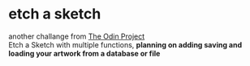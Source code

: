 # etch a sketch

another challange from [The Odin Project](https://www.theodinproject.com/)  
Etch a Sketch with multiple functions, **planning on adding saving and loading your artwork from a database or file**
